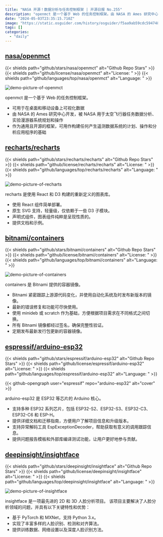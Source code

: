 ```yaml
---
title: "NASA 开源！数据分析与任务控制框架 | 开源日报 No.255"
description: "openmct 是一个基于 Web 的任务控制框架。由 NASA 的 Ames 研究中心开发，被 NASA 用于太空飞行器任务数据分析、实验漫游器系统规划和操作"
date: "2024-05-03T23:35:15.710Z"
image: "https://static.osguider.com/history/osguider/f5aa9ab59cdc59474827f0328588d537.png"
tags: []
categories:
  - "daily"
---
```


## [nasa/openmct](https://github.com/nasa/openmct)

{{< shields path="github/stars/nasa/openmct" alt="Github Repo Stars" >}} {{< shields path="github/license/nasa/openmct" alt="License: " >}} {{< shields path="github/languages/top/nasa/openmct" alt="Language: " >}}

![demo-picture-of-openmct](https://static.osguider.com/subject/github/nasa/openmct/c8c944e8dee60c9f705a6c66d2c9780d.png)

openmct 是一个基于 Web 的任务控制框架。

- 可用于在桌面和移动设备上可视化数据
- 由 NASA 的 Ames 研究中心开发，被 NASA 用于太空飞行器任务数据分析、实验漫游器系统规划和操作
- 作为通用且开源的框架，可用作构建任何产生遥测数据系统的计划、操作和分析应用程序的基础
  
## [recharts/recharts](https://github.com/recharts/recharts)

{{< shields path="github/stars/recharts/recharts" alt="Github Repo Stars" >}} {{< shields path="github/license/recharts/recharts" alt="License: " >}} {{< shields path="github/languages/top/recharts/recharts" alt="Language: " >}}

![demo-picture-of-recharts](https://static.osguider.com/history/2024/69e5326e861313ea935b24a0216c3a17.png)

recharts 是使用 React 和 D3 构建的重新定义的图表库。

- 使用 React 组件简单部署。
- 原生 SVG 支持，轻量级，仅依赖于一些 D3 子模块。
- 声明式组件，图表组件纯粹是呈现性质的。
- 提供文档和示例。
  
## [bitnami/containers](https://github.com/bitnami/containers)

{{< shields path="github/stars/bitnami/containers" alt="Github Repo Stars" >}} {{< shields path="github/license/bitnami/containers" alt="License: " >}} {{< shields path="github/languages/top/bitnami/containers" alt="Language: " >}}

![demo-picture-of-containers](https://static.osguider.com/subject/github/bitnami/containers/d75a150db732b421b2d525c3d2cee402.png)

containers 是 Bitnami 提供的容器镜像。

- Bitnami 紧密跟踪上游源代码变化，并使用自动化系统及时发布新版本的镜像。
- 最新的错误修复和功能可尽快使用。
- 使用 minideb 或 scratch 作为基础，方便根据项目需求在不同格式之间切换。
- 所有 Bitnami 镜像都经过签名，确保完整性验证。
- 定期发布最新发行包更新的容器镜像。
  
## [espressif/arduino-esp32](https://github.com/espressif/arduino-esp32)

{{< shields path="github/stars/espressif/arduino-esp32" alt="Github Repo Stars" >}} {{< shields path="github/license/espressif/arduino-esp32" alt="License: " >}} {{< shields path="github/languages/top/espressif/arduino-esp32" alt="Language: " >}}

{{< github-opengraph user="espressif" repo="arduino-esp32" alt="cover" >}}

arduino-esp32 是 ESP32 等芯片的 Arduino 核心。

- 支持多种 ESP32 系列芯片，包括 ESP32-S2、ESP32-S3、ESP32-C3、ESP32-C6 和 ESP-H。
- 提供详细文档和迁移指南，方便用户了解项目信息和升级版本。
- 支持异常解码工具 EspExceptionDecoder，帮助获取有意义的调用跟踪信息。
- 提供问题报告模板和外部库编译测试功能，让用户更好地参与贡献。
  
## [deepinsight/insightface](https://github.com/deepinsight/insightface)

{{< shields path="github/stars/deepinsight/insightface" alt="Github Repo Stars" >}} {{< shields path="github/license/deepinsight/insightface" alt="License: " >}} {{< shields path="github/languages/top/deepinsight/insightface" alt="Language: " >}}

![demo-picture-of-insightface](https://static.osguider.com/subject/github/deepinsight/insightface/c681a7bec33561d671f10ee35acde38f.png)

insightface 是一项最先进的 2D 和 3D 人脸分析项目。
该项目主要解决了人脸分析领域的问题，并具有以下关键特性和优势：

- 基于 PyTorch 和 MXNet，支持 Python 3.x。
- 实现了丰富多样的人脸识别、检测和对齐算法。
- 提供训练数据、网络设置以及深度人脸识别方法。
  
